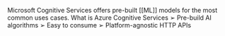 Microsoft Cognitive Services offers pre-built [[ML]] models for the most common uses cases. 
What is Azure Cognitive Services 
➢ Pre-build AI algorithms
➢ Easy to consume 
➢ Platform-agnostic HTTP APIs